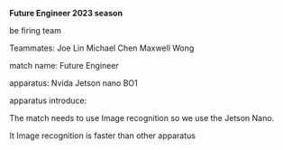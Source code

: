 **Future Engineer 2023 season**

be firing team 


Teammates: Joe Lin  Michael Chen Maxwell Wong


match name: Future Engineer


apparatus: Nvida Jetson nano BO1


apparatus introduce:


The match needs to use Image recognition so we use the Jetson Nano. 


It Image recognition is faster than other apparatus 





